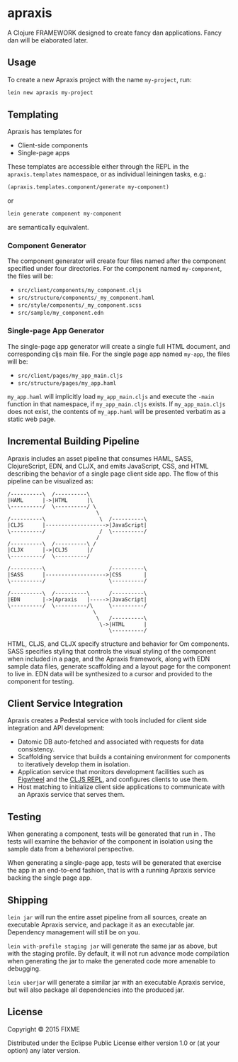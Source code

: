 # apraxis

A Clojure FRAMEWORK designed to create fancy dan applications. Fancy dan will be elaborated later.

## Usage

To create a new Apraxis project with the name `my-project`, run:

```bash
lein new apraxis my-project
```

## Templating

Apraxis has templates for

- Client-side components
- Single-page apps

These templates are accessible either through the REPL in the `apraxis.templates` namespace, or as individual leiningen tasks, e.g.:

```clj
(apraxis.templates.component/generate my-component)
```

or

```bash
lein generate component my-component
```

are semantically equivalent.

### Component Generator

The component generator will create four files named after the component specified under four directories. For the component named `my-component`, the files will be:

- `src/client/components/my_component.cljs`
- `src/structure/components/_my_component.haml`
- `src/style/components/_my_component.scss`
- `src/sample/my_component.edn`

### Single-page App Generator

The single-page app generator will create a single full HTML document, and corresponding cljs main file. For the single page app named `my-app`, the files will be:

- `src/client/pages/my_app_main.cljs`
- `src/structure/pages/my_app.haml`

`my_app.haml` will implicitly load `my_app_main.cljs` and execute the `-main` function in that namespace, if `my_app_main.cljs` exists. If `my_app_main.cljs` does not exist, the contents of `my_app.haml` will be presented verbatim as a static web page.

## Incremental Building Pipeline

Apraxis includes an asset pipeline that consumes HAML, SASS, ClojureScript, EDN, and CLJX, and emits JavaScript, CSS, and HTML describing the behavior of a single page client side app. The flow of this pipeline can be visualized as:

    /----------\  /----------\
    |HAML      |->|HTML      |\
    \----------/  \----------/ \
                                \
    /----------\                 \  /----------\
    |CLJS      |------------------->|JavaScript|
    \----------/                 /  \----------/
                                /
    /----------\  /----------\ /
    |CLJX      |->|CLJS      |/
    \----------/  \----------/
    
    /----------\                    /----------\
    |SASS      |------------------->|CSS       |
    \----------/                    \----------/
    
    /----------\  /----------\      /----------\
    |EDN       |->|Apraxis   |----->|JavaScript|
    \----------/  \----------/\     \----------/
                               \
                                \   /----------\
                                 \->|HTML      |
                                    \----------/


HTML, CLJS, and CLJX specify structure and behavior for Om components. SASS specifies styling that controls the visual styling of the component when included in a page, and the Apraxis framework, along with EDN sample data files, generate scaffolding and a layout page for the component to live in. EDN data will be synthesized to a cursor and provided to the component for testing.

## Client Service Integration

Apraxis creates a Pedestal service with tools included for client side integration and API development:

- Datomic DB auto-fetched and associated with requests for data consistency.
- Scaffolding service that builds a containing environment for components to iteratively develop them in isolation.
- Application service that monitors development facilities such as [Figwheel](https://github.com/bhauman/lein-figwheel) and the [CLJS REPL](https://github.com/tomjakubowski/weasel), and configures clients to use them.
- Host matching to initialize client side applications to communicate with an Apraxis service that serves them.

## Testing

When generating a component, tests will be generated that run in <fill in blank browser here later>. The tests will examine the behavior of the component in isolation using the sample data from a behavioral perspective.

When generating a single-page app, tests will be generated that exercise the app in an end-to-end fashion, that is with a running Apraxis service backing the single page app.

## Shipping

`lein jar` will run the entire asset pipeline from all sources, create an executable Apraxis service, and package it as an executable jar. Dependency management will still be on you.

`lein with-profile staging jar` will generate the same jar as above, but with the staging profile. By default, it will not run advance mode compilation when generating the jar to make the generated code more amenable to debugging.

`lein uberjar` will generate a similar jar with an executable Apraxis service, but will also package all dependencies into the produced jar.

## License

Copyright © 2015 FIXME

Distributed under the Eclipse Public License either version 1.0 or (at
your option) any later version.
